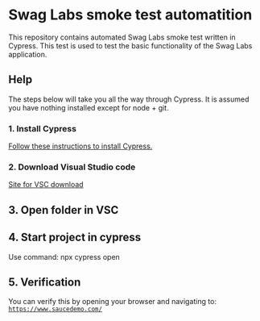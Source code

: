 # Swag Labs smoke test automatition

This repository contains automated Swag Labs smoke test written in Cypress. This test is used to test the basic functionality of the Swag Labs application.


## Help

The steps below will take you all the way through Cypress. It is assumed you have nothing installed except for node + git.

### 1. Install Cypress

[Follow these instructions to install Cypress.](https://docs.cypress.io/guides/getting-started/installing-cypress)

### 2. Download Visual Studio code

[Site for VSC download](https://code.visualstudio.com/download)

## 3. Open folder in VSC

## 4. Start project in cypress

Use command: npx cypress open

## 5. Verification
You can verify this by opening your browser and navigating to: [`https://www.saucedemo.com/`](https://www.saucedemo.com/)


